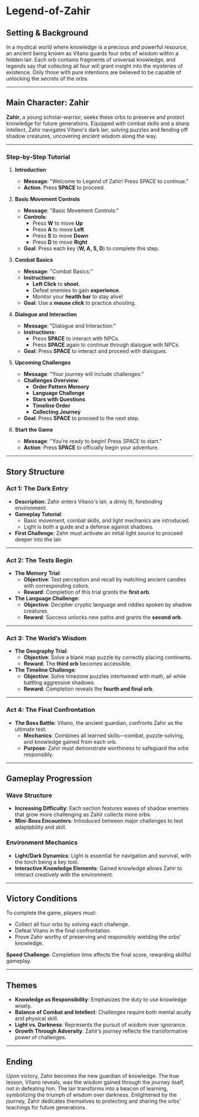 # Legend-of-Zahir

## Setting & Background
In a mystical world where knowledge is a precious and powerful resource, an ancient being known as Vitano guards four orbs of wisdom within a hidden lair. Each orb contains fragments of universal knowledge, and legends say that collecting all four will grant insight into the mysteries of existence. Only those with pure intentions are believed to be capable of unlocking the secrets of the orbs.

---

## Main Character: Zahir
**Zahir**, a young scholar-warrior, seeks these orbs to preserve and protect knowledge for future generations. Equipped with combat skills and a sharp intellect, Zahir navigates Vitano's dark lair, solving puzzles and fending off shadow creatures, uncovering ancient wisdom along the way.

---
### Step-by-Step Tutorial

1. **Introduction**
   - **Message**: "Welcome to Legend of Zahir! Press SPACE to continue."
   - **Action**: Press **SPACE** to proceed.

2. **Basic Movement Controls**
   - **Message**: "Basic Movement Controls:"
   - **Controls**:
     - Press **W** to move **Up**
     - Press **A** to move **Left**
     - Press **S** to move **Down**
     - Press **D** to move **Right**
   - **Goal**: Press each key (**W, A, S, D**) to complete this step.

3. **Combat Basics**
   - **Message**: "Combat Basics:"
   - **Instructions**:
     - **Left Click** to **shoot**.
     - Defeat enemies to gain **experience**.
     - Monitor your **health bar** to stay alive!
   - **Goal**: Use a **mouse click** to practice shooting.

4. **Dialogue and Interaction**
   - **Message**: "Dialogue and Interaction:"
   - **Instructions**:
     - Press **SPACE** to interact with NPCs.
     - Press **SPACE** again to continue through dialogue with NPCs.
   - **Goal**: Press **SPACE** to interact and proceed with dialogues.

5. **Upcoming Challenges**
   - **Message**: "Your journey will include challenges:"
   - **Challenges Overview**:
     - **Order Pattern Memory**
     - **Language Challenge**
     - **Stars with Questions**
     - **Timeline Order**
     - **Collecting Journey**
   - **Goal**: Press **SPACE** to proceed to the next step.

6. **Start the Game**
   - **Message**: "You're ready to begin! Press SPACE to start."
   - **Action**: Press **SPACE** to officially begin your adventure.
  ---

## Story Structure

### Act 1: The Dark Entry
- **Description**: Zahir enters Vitano's lair, a dimly lit, foreboding environment.
- **Gameplay Tutorial**:
  - Basic movement, combat skills, and light mechanics are introduced.
  - Light is both a guide and a defense against shadows.
- **First Challenge**: Zahir must activate an initial light source to proceed deeper into the lair.

---

### Act 2: The Tests Begin
- **The Memory Trial**:
  - **Objective**: Test perception and recall by matching ancient candles with corresponding colors.
  - **Reward**: Completion of this trial grants the **first orb**.
- **The Language Challenge**:
  - **Objective**: Decipher cryptic language and riddles spoken by shadow creatures.
  - **Reward**: Success unlocks new paths and grants the **second orb**.

---

### Act 3: The World’s Wisdom
- **The Geography Trial**:
  - **Objective**: Solve a blank map puzzle by correctly placing continents.
  - **Reward**: The **third orb** becomes accessible.
- **The Timeline Challenge**:
  - **Objective**: Solve timezone puzzles intertwined with math, all while battling aggressive shadows.
  - **Reward**: Completion reveals the **fourth and final orb**.

---

### Act 4: The Final Confrontation
- **The Boss Battle**: Vitano, the ancient guardian, confronts Zahir as the ultimate test.
  - **Mechanics**: Combines all learned skills—combat, puzzle-solving, and knowledge gained from each orb.
  - **Purpose**: Zahir must demonstrate worthiness to safeguard the orbs responsibly.

---

## Gameplay Progression

### Wave Structure
- **Increasing Difficulty**: Each section features waves of shadow enemies that grow more challenging as Zahir collects more orbs.
- **Mini-Boss Encounters**: Introduced between major challenges to test adaptability and skill.

### Environment Mechanics
- **Light/Dark Dynamics**: Light is essential for navigation and survival, with the torch being a key tool.
- **Interactive Knowledge Elements**: Gained knowledge allows Zahir to interact creatively with the environment.

---

## Victory Conditions
To complete the game, players must:
- Collect all four orbs by solving each challenge.
- Defeat Vitano in the final confrontation.
- Prove Zahir worthy of preserving and responsibly wielding the orbs' knowledge.

**Speed Challenge**: Completion time affects the final score, rewarding skillful gameplay.

---

## Themes
- **Knowledge as Responsibility**: Emphasizes the duty to use knowledge wisely.
- **Balance of Combat and Intellect**: Challenges require both mental acuity and physical skill.
- **Light vs. Darkness**: Represents the pursuit of wisdom over ignorance.
- **Growth Through Adversity**: Zahir’s journey reflects the transformative power of challenges.

---

## Ending
Upon victory, Zahir becomes the new guardian of knowledge. The true lesson, Vitano reveals, was the wisdom gained through the journey itself, not in defeating him. The lair transforms into a beacon of learning, symbolizing the triumph of wisdom over darkness. Enlightened by the journey, Zahir dedicates themselves to protecting and sharing the orbs' teachings for future generations.
